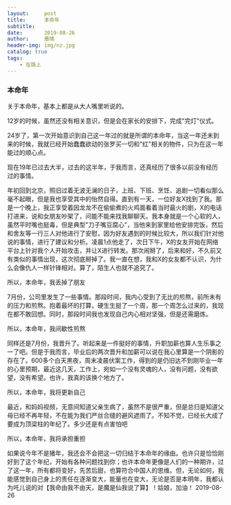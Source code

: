 ```yaml
---
layout:     post
title:      本命年
subtitle:   
date:       2019-08-26
author:     墨晴
header-img: img/nz.jpg
catalog: true
tags:
    - 在路上
---
```

### 本命年
关于本命年，基本上都是从大人嘴里听说的。

12岁的时候，虽然还没有相关意识，但是会在家长的安排下，完成"完灯"仪式。

24岁了，第一次开始意识到自己这一年过的就是所谓的本命年，当这一年还未到来的时候，我就已经开始蠢蠢欲动的张罗买一切和"红"相关的物件，只为在这一年能过的顺心点。

现在19年已过去大半，过去的这半年，于我而言，还真经历了很多以前没有经历过的事情。

年初回到北京，照旧过着无波无澜的日子，上班、下班、烹饪、追剧一切看似那么毫不起眼，但是我也享受其中的怡然自得。直到有一天，一位好友X找到了我。那是一个晚上，我正享受着因龙龙不在偷偷煮的火鸡面看着当时最火的剧，X的电话打进来，说和女朋友吵架了，问能不能来找我聊聊天。我本身就是一个心软的人，虽然平时嘴也挺毒，但是典型"刀子嘴豆腐心"，当他来到家里给他安排完饭，然后和舍友等一行三人对他进行了安慰，因为好友遇到的时候比较大，所以我们针对他说的事情，进行了建议和分析。凌晨1点他走了，次日下午，X的女友开始在网络平台上针对我个人开始攻击，并让X进行转发。那次闹掰了，后来和好，不久前又有类似的事情出现，这次彻底掰掉了。我一直在想，我和X的女友都不认识，为什么会像仇人一样针锋相对。算了，陌生人也就不追究了。

所以，本命年，我丢掉了朋友

7月份，公司里发生了一些事情。那段时间，我内心受到了无比的煎熬，前所未有的压力和煎熬。抱着最坏的打算，硬生生挺了一个周，那一个周怎么过来的，我现在都不敢回想。同时，那段时间我也发现自己内心相对坚强，但是还需磨炼。

所以，本命年，我间歇性煎熬

同样还是7月份，我晋升了。听起来是一件挺好的事情，升职加薪也算人生乐事之一了吧。但是于我而言，毕业后的两次晋升和加薪可以说在我心里算是一个阴影的存在了。600多个白天黑夜，周末凌晨伏案工作，得到的是仍旧达不到刚毕业一年的心里预期，最近这几天，工作上，宛如一个没有灵魂的人，没有问题，没有欲望，没有希望。也许，我真的该换个地方了。

所以，本命年，我将更新自己

最近，和妈妈视频，无意间知道父亲生病了，虽然不是很严重，但是总归是知道父母已经不再年轻，不在能为我们严丝合缝的避风遮雨了。不知不觉，已经长大成了要成为顶梁柱的年纪了。多少还是有点害怕吧

所以，本命年，我将承担重担

如果说今年不是猪年，我还会不会把这一切归结于本命年的缘由。也许只是恰恰刚好到了这个年纪，开始有各种问题找到你；也许本命年更像是人们的一种期许，过了这一年，所有都将变好，先苦后甜，也算符合中国人的思维。但，无论如何，我能感觉到自己身上的责任在逐渐变大，能量也在变大，无论是否是本明年，我都认为吒儿说的对【我命由我不由天，是魔是仙我说了算】！姑娘，加油！
2019-08-26
